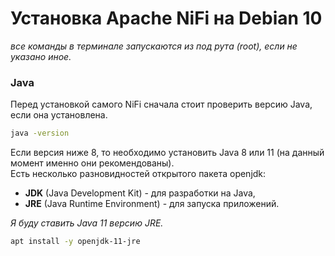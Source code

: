 # Установка Apache NiFi на Debian 10

_все команды в терминале запускаются из под рута (root), если не указано иное._

### Java
Перед установкой самого NiFi сначала стоит проверить версию Java, если она установлена.
```bash
java -version
```
Если версия ниже 8, то необходимо установить Java 8 или 11 (на данный момент именно они рекомендованы).\
Есть несколько разновидностей открытого пакета openjdk: 
* **JDK** (Java Development Kit) - для разработки на Java, 
* **JRE** (Java Runtime Environment) - для запуска приложений.

 _Я буду ставить Java 11 версию JRE._

```bash
apt install -y openjdk-11-jre
```

